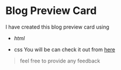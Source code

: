 # Blog Preview Card
I have created this blog preview card using 
+ *html*
- css
You will be can check it out from [here](https://bhanu-blogpreviewcard.netlify.app)
> feel free to provide any feedback

